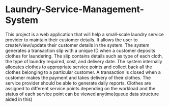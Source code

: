# Laundry-Service-Management-System
This project is a web application that will help a small-scale laundry service provider to maintain their customer details.
It allows the user to create/view/update their customer details in the system. 
The system generates a transaction slip with a unique ID when a customer deposits clothes for laundering. 
The slip contains details such as type of each cloth, the type of laundry required, cost, and delivery date. 
The system internally allocates clothes to appropriate service points and collect back all the clothes belonging to a particular customer. 
A transaction is closed when a customer makes the payment and takes delivery of their clothes. 
The service provider should be able to generate daily reports.
Clothes are assigned to different service points depending on the workload and the status of each service point can be viewed anytime(queue data structure aided in this)
